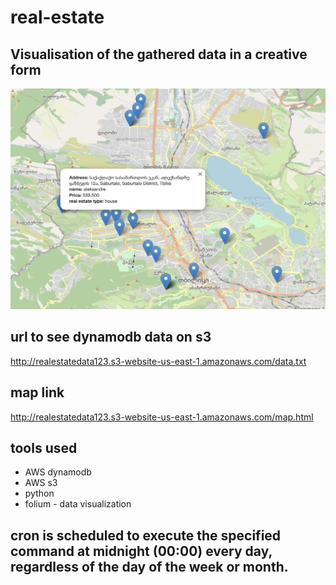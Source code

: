 # real-estate

## Visualisation of the gathered data in a creative form
![map](./map.png)

## url to see dynamodb data on s3 
http://realestatedata123.s3-website-us-east-1.amazonaws.com/data.txt

## map link
http://realestatedata123.s3-website-us-east-1.amazonaws.com/map.html

## tools used
- AWS dynamodb
- AWS s3
- python
- folium - data visualization

## cron is scheduled to execute the specified command at midnight (00:00) every day, regardless of the day of the week or month.